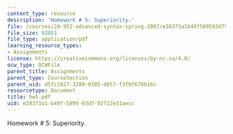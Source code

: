 ```yaml
---
content_type: resource
description: 'Homework # 5: Superiority.'
file: /courses/24-952-advanced-syntax-spring-2007/e28373a1b49f589503d792f22e31aecc_hw5.pdf
file_size: 93851
file_type: application/pdf
learning_resource_types:
- Assignments
license: https://creativecommons.org/licenses/by-nc-sa/4.0/
ocw_type: OCWFile
parent_title: Assignments
parent_type: CourseSection
parent_uid: d5fc1827-3289-0305-d857-f3f0f670b16c
resourcetype: Document
title: hw5.pdf
uid: e28373a1-b49f-5895-03d7-92f22e31aecc
---
```

Homework # 5: Superiority.